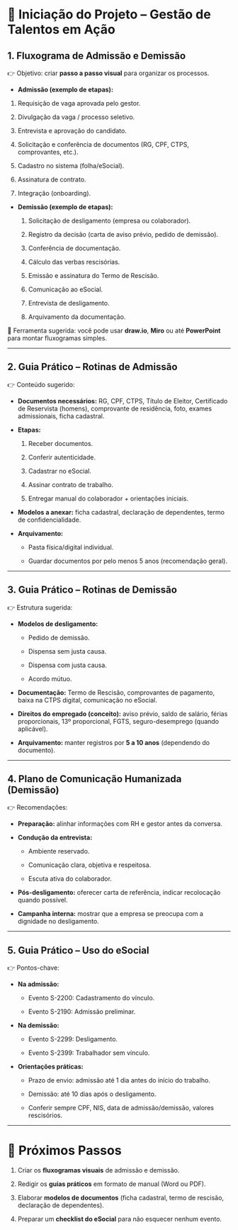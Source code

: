 # 📌 Iniciação do Projeto – Gestão de Talentos em Ação

## 1. Fluxograma de Admissão e Demissão

👉 Objetivo: criar **passo a passo visual** para organizar os processos.

- **Admissão (exemplo de etapas):**
1. Requisição de vaga aprovada pelo gestor.  

2. Divulgação da vaga / processo seletivo.

3. Entrevista e aprovação do candidato.

4. Solicitação e conferência de documentos (RG, CPF, CTPS, comprovantes, etc.).        

5. Cadastro no sistema (folha/eSocial).

6. Assinatura de contrato.

7. Integração (onboarding).

- **Demissão (exemplo de etapas):**
    
    1. Solicitação de desligamento (empresa ou colaborador).
        
    2. Registro da decisão (carta de aviso prévio, pedido de demissão).
        
    3. Conferência de documentação.
        
    4. Cálculo das verbas rescisórias.
        
    5. Emissão e assinatura do Termo de Rescisão.
        
    6. Comunicação ao eSocial.
        
    7. Entrevista de desligamento.
        
    8. Arquivamento da documentação.
        

📌 Ferramenta sugerida: você pode usar **draw.io**, **Miro** ou até **PowerPoint** para montar fluxogramas simples.

---

## 2. Guia Prático – Rotinas de Admissão

👉 Conteúdo sugerido:

- **Documentos necessários:** RG, CPF, CTPS, Título de Eleitor, Certificado de Reservista (homens), comprovante de residência, foto, exames admissionais, ficha cadastral.
    
- **Etapas:**
    
    1. Receber documentos.
        
    2. Conferir autenticidade.
        
    3. Cadastrar no eSocial.
        
    4. Assinar contrato de trabalho.
        
    5. Entregar manual do colaborador + orientações iniciais.
        
- **Modelos a anexar:** ficha cadastral, declaração de dependentes, termo de confidencialidade.
    
- **Arquivamento:**
    
    - Pasta física/digital individual.
        
    - Guardar documentos por pelo menos 5 anos (recomendação geral).
        

---

## 3. Guia Prático – Rotinas de Demissão

👉 Estrutura sugerida:

- **Modelos de desligamento:**
    
    - Pedido de demissão.
        
    - Dispensa sem justa causa.
        
    - Dispensa com justa causa.
        
    - Acordo mútuo.
        
- **Documentação:** Termo de Rescisão, comprovantes de pagamento, baixa na CTPS digital, comunicação no eSocial.
    
- **Direitos do empregado (conceito):** aviso prévio, saldo de salário, férias proporcionais, 13º proporcional, FGTS, seguro-desemprego (quando aplicável).
    
- **Arquivamento:** manter registros por **5 a 10 anos** (dependendo do documento).
    

---

## 4. Plano de Comunicação Humanizada (Demissão)

👉 Recomendações:

- **Preparação:** alinhar informações com RH e gestor antes da conversa.
    
- **Condução da entrevista:**
    
    - Ambiente reservado.
        
    - Comunicação clara, objetiva e respeitosa.
        
    - Escuta ativa do colaborador.
        
- **Pós-desligamento:** oferecer carta de referência, indicar recolocação quando possível.
    
- **Campanha interna:** mostrar que a empresa se preocupa com a dignidade no desligamento.
    

---

## 5. Guia Prático – Uso do eSocial

👉 Pontos-chave:

- **Na admissão:**
    
    - Evento S-2200: Cadastramento do vínculo.
        
    - Evento S-2190: Admissão preliminar.
        
- **Na demissão:**
    
    - Evento S-2299: Desligamento.
        
    - Evento S-2399: Trabalhador sem vínculo.
        
- **Orientações práticas:**
    
    - Prazo de envio: admissão até 1 dia antes do início do trabalho.
        
    - Demissão: até 10 dias após o desligamento.
        
    - Conferir sempre CPF, NIS, data de admissão/demissão, valores rescisórios.
        

---

# 🎯 Próximos Passos

1. Criar os **fluxogramas visuais** de admissão e demissão.
    
2. Redigir os **guias práticos** em formato de manual (Word ou PDF).
    
3. Elaborar **modelos de documentos** (ficha cadastral, termo de rescisão, declaração de dependentes).
    
4. Preparar um **checklist do eSocial** para não esquecer nenhum evento.